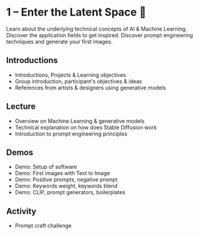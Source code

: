 # 1 – Enter the Latent Space 🚀
Learn about the underlying technical concepts of AI & Machine Learning. Discover the application fields to get inspired. Discover prompt engineering techniques and generate your first images.

## Introductions

- Introductions, Projects & Learning objectives
- Group introduction, participant's objectives & ideas
- References from artists & designers using generative models

## Lecture

- Overview on Machine Learning & generative models
- Technical explanation on how does Stable Diffusion work
- Introduction to prompt engineering principles

## Demos

- Demo: Setup of software
- Demo: First images with Text to Image
- Demo: Positive prompts, negative prompt
- Demo: Keywords weight, keywords blend
- Demo: CLIP, prompt generators, boilerplates

## Activity

- Prompt craft challenge
